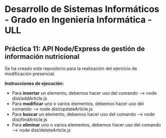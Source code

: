 # Desarrollo de Sistemas Informáticos - Grado en Ingeniería Informática - ULL

## Práctica 11: API Node/Express de gestión de información nutricional

Se ha creado este repositorio para la realización del ejercicio de modificación presencial.

**Instrucciones de ejecución:**

- Para **insertar** un elemento, debemos hacer uso del comando -->  node dist/addArticle.js
- Para **modificar** uno o varios elementos, debemos hacer uso del comando --> node dist/updateArticle.js
- Para **buscar** un elemento, debemos hacer uso del comando --> node dist/findArticle.js
- Para **eliminar** uno o varios elementos, debemos hacer uso del comando --> node dist/deleteArticle.js
